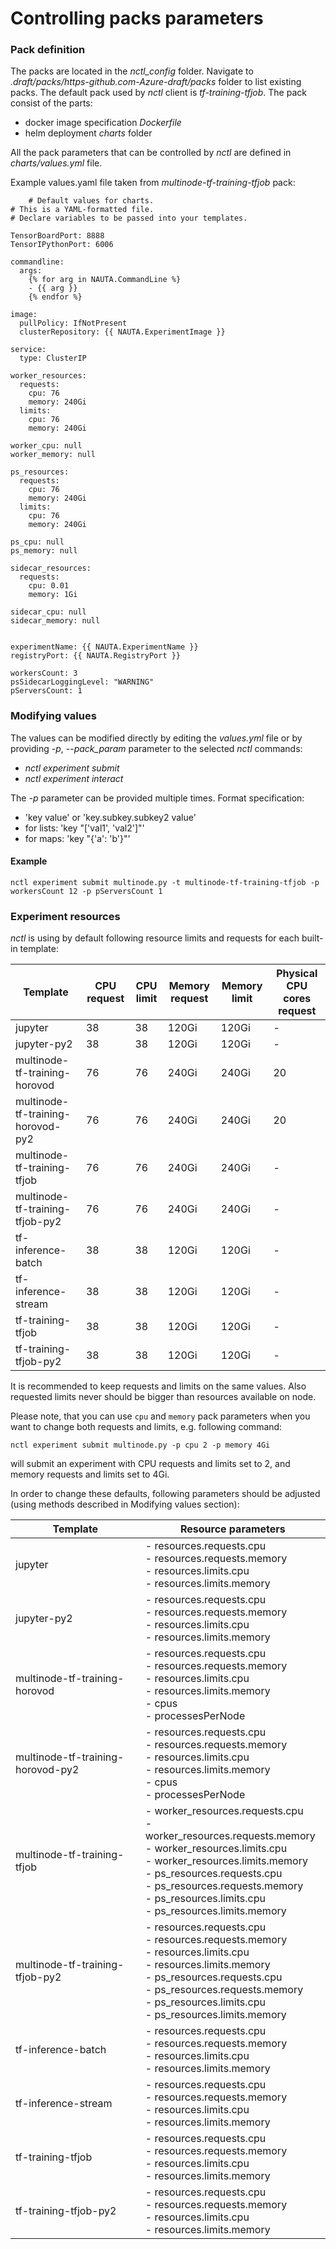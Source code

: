 # Controlling packs parameters

### Pack definition 
The packs are located in the _nctl_config_ folder. Navigate to _.draft/packs/https-github.com-Azure-draft/packs_ folder to list existing packs.
The default pack used by _nctl_ client is _tf-training-tfjob_. The pack consist of the parts:
* docker image specification _Dockerfile_ 
* helm deployment _charts_ folder

All the pack parameters that can be controlled by _nctl_ are defined in _charts/values.yml_ file.

Example values.yaml file taken from _multinode-tf-training-tfjob_ pack:

    	# Default values for charts.
	# This is a YAML-formatted file.
	# Declare variables to be passed into your templates.
	
	TensorBoardPort: 8888
	TensorIPythonPort: 6006
	
	commandline:
	  args:
	    {% for arg in NAUTA.CommandLine %}
	    - {{ arg }}
	    {% endfor %}
	
	image:
	  pullPolicy: IfNotPresent
	  clusterRepository: {{ NAUTA.ExperimentImage }}
	
	service:
	  type: ClusterIP
	
	worker_resources:
	  requests:
	    cpu: 76
	    memory: 240Gi
	  limits:
	    cpu: 76
	    memory: 240Gi
	
	worker_cpu: null
	worker_memory: null
	
	ps_resources:
	  requests:
	    cpu: 76
	    memory: 240Gi
	  limits:
	    cpu: 76
	    memory: 240Gi
	
	ps_cpu: null
	ps_memory: null
	
	sidecar_resources:
	  requests:
	    cpu: 0.01
	    memory: 1Gi
	
	sidecar_cpu: null
	sidecar_memory: null
	
	
	experimentName: {{ NAUTA.ExperimentName }} 
	registryPort: {{ NAUTA.RegistryPort }}
	
	workersCount: 3
	psSidecarLoggingLevel: "WARNING"
	pServersCount: 1


    
### Modifying values
The values can be modified directly by editing the _values.yml_ file or by providing _-p_, _--pack_param_ parameter to the selected _nctl_ commands:
 * _nctl experiment submit_
 * _nctl experiment interact_
 
The _-p_ parameter can be provided multiple times.
Format specification:
 * 'key value' or 'key.subkey.subkey2 value'
 * for lists: 'key "['val1', 'val2']"'
 * for maps: 'key "{'a': 'b'}"'
 
#### Example

    nctl experiment submit multinode.py -t multinode-tf-training-tfjob -p workersCount 12 -p pServersCount 1

### Experiment resources

_nctl_ is using by default following resource limits and requests for each built-in template:

| Template      | CPU   request | CPU limit | Memory request | Memory limit | Physical CPU cores request
| --- | --- | --- | --- | --- | --- |
| jupyter       | 38 | 38 | 120Gi | 120Gi | - |
| jupyter-py2   | 38 | 38 | 120Gi | 120Gi | - |
| multinode-tf-training-horovod | 76 | 76 | 240Gi | 240Gi | 20 |
| multinode-tf-training-horovod-py2 | 76 | 76 | 240Gi | 240Gi | 20 |
| multinode-tf-training-tfjob | 76 | 76 | 240Gi | 240Gi | - |
| multinode-tf-training-tfjob-py2 | 76 | 76 | 240Gi | 240Gi | - |
| tf-inference-batch | 38 | 38 | 120Gi | 120Gi | - |
| tf-inference-stream | 38 | 38 | 120Gi | 120Gi | - |
| tf-training-tfjob | 38 | 38 | 120Gi | 120Gi | - |
| tf-training-tfjob-py2 | 38 | 38 | 120Gi | 120Gi | - |

It is recommended to keep requests and limits on the same values. Also requested limits never should be bigger than resources available on node.

Please note, that you can use `cpu` and `memory` pack parameters when you want to change both requests and limits, e.g. following command:
```
nctl experiment submit multinode.py -p cpu 2 -p memory 4Gi
```
will submit an experiment with CPU requests and limits set to 2, and memory requests and limits set to 4Gi.

In order to change these defaults, following parameters should be adjusted (using methods described in Modifying values section):

| Template      | Resource parameters |
| --- | --- | 
| jupyter       | - resources.requests.cpu<br> - resources.requests.memory<br> - resources.limits.cpu<br> - resources.limits.memory |
| jupyter-py2       | - resources.requests.cpu<br> - resources.requests.memory<br> - resources.limits.cpu<br> -  resources.limits.memory |
| multinode-tf-training-horovod | - resources.requests.cpu<br> - resources.requests.memory<br> - resources.limits.cpu<br> - resources.limits.memory<br> - cpus<br> - processesPerNode |
| multinode-tf-training-horovod-py2 | - resources.requests.cpu<br> - resources.requests.memory<br> - resources.limits.cpu<br> - resources.limits.memory<br> - cpus<br> - processesPerNode |
| multinode-tf-training-tfjob | - worker_resources.requests.cpu<br> - worker_resources.requests.memory<br> - worker_resources.limits.cpu<br> - worker_resources.limits.memory<br> - ps_resources.requests.cpu<br> - ps_resources.requests.memory<br> - ps_resources.limits.cpu<br> - ps_resources.limits.memory |
| multinode-tf-training-tfjob-py2 | - resources.requests.cpu<br> - resources.requests.memory<br> - resources.limits.cpu<br> - resources.limits.memory <br> - ps_resources.requests.cpu<br> - ps_resources.requests.memory<br> - ps_resources.limits.cpu<br> - ps_resources.limits.memory |
| tf-inference-batch | - resources.requests.cpu<br> - resources.requests.memory<br> - resources.limits.cpu<br> - resources.limits.memory |
| tf-inference-stream | - resources.requests.cpu<br> - resources.requests.memory<br> - resources.limits.cpu<br> - resources.limits.memory |
| tf-training-tfjob | - resources.requests.cpu<br> - resources.requests.memory<br> - resources.limits.cpu<br> - resources.limits.memory |
| tf-training-tfjob-py2 | - resources.requests.cpu<br> - resources.requests.memory<br> - resources.limits.cpu<br> - resources.limits.memory |
